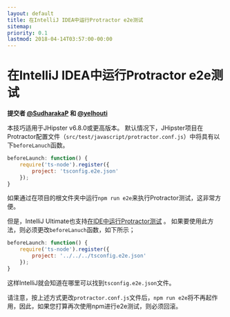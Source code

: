 ```yaml
---
layout: default
title: 在IntelliJ IDEA中运行Protractor e2e测试
sitemap:
priority: 0.1
lastmod: 2018-04-14T03:57:00-00:00
---
```


# 在IntelliJ IDEA中运行Protractor e2e测试

**提交者 [@SudharakaP](https://github.com/SudharakaP) 和 [@yelhouti](https://github.com/yelhouti)**

本技巧适用于JHipster v6.8.0或更高版本。 默认情况下，JHipster项目在Protractor配置文件（`src/test/javascript/protractor.conf.js`）中将具有以下`beforeLanuch`函数。

```js
beforeLaunch: function() {
    require('ts-node').register({
        project: 'tsconfig.e2e.json'
    });
}
``` 

如果通过在项目的根文件夹中运行`npm run e2e`来执行Protractor测试，这非常方便。

但是，IntelliJ Ultimate也支持[在IDE中运行Protractor测试](https://www.jetbrains.com/help/idea/protractor.html#ws_protractor_running) 。
如果要使用此方法，则必须更改`beforeLanuch`函数，如下所示；

```js
beforeLaunch: function() {
    require('ts-node').register({
        project: '../../../tsconfig.e2e.json'
    });
}
``` 
这样IntelliJ就会知道在哪里可以找到`tsconfig.e2e.json`文件。

请注意，按上述方式更改`protractor.conf.js`文件后，`npm run e2e`将不再起作用，因此，如果您打算再次使用npm进行e2e测试，则必须回滚。
